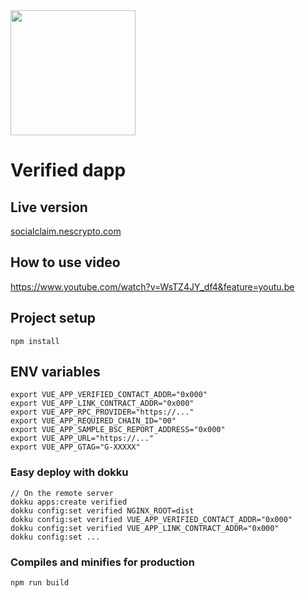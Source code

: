 <img src="https://svgur.com/i/jN9.svg" width="200"/>

# Verified dapp

## Live version
[socialclaim.nescrypto.com](https://socialclaim.nescrypto.com)

## How to use video
https://www.youtube.com/watch?v=WsTZ4JY_df4&feature=youtu.be

## Project setup
```shell
npm install
```
## ENV variables
```shell
export VUE_APP_VERIFIED_CONTACT_ADDR="0x000"
export VUE_APP_LINK_CONTRACT_ADDR="0x000"
export VUE_APP_RPC_PROVIDER="https://..."
export VUE_APP_REQUIRED_CHAIN_ID="00"
export VUE_APP_SAMPLE_BSC_REPORT_ADDRESS="0x000"
export VUE_APP_URL="https://..."
export VUE_APP_GTAG="G-XXXXX"
```


### Easy deploy with dokku
```
// On the remote server
dokku apps:create verified
dokku config:set verified NGINX_ROOT=dist
dokku config:set verified VUE_APP_VERIFIED_CONTACT_ADDR="0x000"
dokku config:set verified VUE_APP_LINK_CONTRACT_ADDR="0x000"
dokku config:set ...

```

### Compiles and minifies for production
```
npm run build
```
